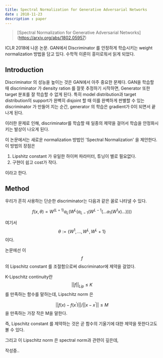 ```yaml
---
title: Spectral Normalization for Generative Adversarial Networks
date : 2018-11-23
description : paper
---
```


> [Spectral Normalization for Generative Adversarial Networks] (https://arxiv.org/abs/1802.05957)

ICLR 2018에 나온 논문. GAN에서 Discriminator 를 안정하게 학습시키는 weight normalization 방법을 담고 있다. 수학적 이론이 흥미로워서 읽게 되었다.



## Introduction

Discriminator 의 성능을 높이는 것은 GAN에서 아주 중요한 문제다. GAN을 학습할 때 discriminator 가 density ration 를 잘못 추정하기 시작하면,  Generator 또한 target 분포를 잘 학습할 수 없게 된다. 특히 model distribution과 target distribution의 support가 완벽히 disjoint 할 때 이를 완벽하게 판별할 수 있는 discriminator 가 만들어 지는 순간, generator 의 학습은 gradient가 0이 되면서 끝나게 된다.

이러한 문제로 인해, discriminator를 학습할 때 일종의 제약을 걸어서 학습을 안정화시키는 발상이 나오게 된다.

이 논문에서는 새로운 normalization 방법인 'Spectral Normalization' 을 제안한다. 이 방법의 장점은

1. Lipshitz constant 가 유일한 하이퍼 파라미터, 튜닝이 별로 필요없다.
2. 구현이 쉽고 cost가 작다.

이라고 한다.

## Method

우리가 흔히 사용하는 단순한 discriminator는 다음과 같은 꼴로 나타낼 수 있다.


$$
f(x, \theta) = W^{(L+1)}a_L(W^{L}(a_{L-1}(W^{L-1}(...a_1(W^1x)...))))
$$


여기서 $$\theta := \{W^1,...,W^L, W^L+1\}$$ 이다. 

논문에선 이 $$f$$의 Lipschitz constant 를 조절함으로써 discriminator에 제약을 걸었다.

K-Lipschitz continuity란
$$
||f||_{Lip} \le K
$$
를 만족하는 함수를 말하는데,  Lipschitz norm 은

$$||f(x) - f(x^{'})||/ ||x-x^{'}|| \le M$$ 을 만족하는 가장 작은 M을 말한다.

즉, Lipschitz constant 를 제약하는 것은 곧 함수의 기울기에 대한 제약을 뜻한다고도 볼 수 있다.

그리고 이 Lipschitz norm 은 spectral norm과 관련이 깊은데,



작성중..